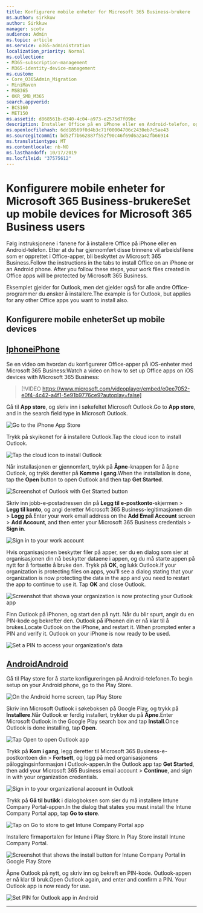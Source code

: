 ```yaml
---
title: Konfigurere mobile enheter for Microsoft 365 Business-brukere
ms.author: sirkkuw
author: Sirkkuw
manager: scotv
audience: Admin
ms.topic: article
ms.service: o365-administration
localization_priority: Normal
ms.collection:
- M365-subscription-management
- M365-identity-device-management
ms.custom:
- Core_O365Admin_Migration
- MiniMaven
- MSB365
- OKR_SMB_M365
search.appverid:
- BCS160
- MET150
ms.assetid: d868561b-d340-4c04-a973-e2575d7f09bc
description: Installer Office på en iPhone eller en Android-telefon, og dine arbeidsfiler i Office-programmer vil være beskyttet av Microsoft 365 Business.
ms.openlocfilehash: 6dd18569f0d4b3c71f00004706c2430eb7c5ae43
ms.sourcegitcommit: bd52f7b662887f552f90c46f69d6a2a42fb66914
ms.translationtype: MT
ms.contentlocale: nb-NO
ms.lasthandoff: 10/17/2019
ms.locfileid: "37575612"
---
```

# <a name="set-up-mobile-devices-for-microsoft-365-business-users"></a><span data-ttu-id="3c10f-103">Konfigurere mobile enheter for Microsoft 365 Business-brukere</span><span class="sxs-lookup"><span data-stu-id="3c10f-103">Set up mobile devices for Microsoft 365 Business users</span></span>

<span data-ttu-id="3c10f-p101">Følg instruksjonene i fanene for å installere Office på iPhone eller en Android-telefon. Etter at du har gjennomført disse trinnene vil arbeidsfilene som er opprettet i Office-apper, bli beskyttet av Microsoft 365 Business.</span><span class="sxs-lookup"><span data-stu-id="3c10f-p101">Follow the instructions in the tabs to install Office on an iPhone or an Android phone. After you follow these steps, your work files created in Office apps will be protected by Microsoft 365 Business.</span></span>

  
<span data-ttu-id="3c10f-106">Eksemplet gjelder for Outlook, men det gjelder også for alle andre Office-programmer du ønsker å installere.</span><span class="sxs-lookup"><span data-stu-id="3c10f-106">The example is for Outlook, but applies for any other Office apps you want to install also.</span></span>
  
## <a name="set-up-mobile-devices"></a><span data-ttu-id="3c10f-107">Konfigurere mobile enheter</span><span class="sxs-lookup"><span data-stu-id="3c10f-107">Set up mobile devices</span></span>

## <a name="iphonetabiphone"></a>[<span data-ttu-id="3c10f-108">Iphone</span><span class="sxs-lookup"><span data-stu-id="3c10f-108">iPhone</span></span>](#tab/iPhone)
  
<span data-ttu-id="3c10f-109">Se en video om hvordan du konfigurerer Office-apper på iOS-enheter med Microsoft 365 Business:</span><span class="sxs-lookup"><span data-stu-id="3c10f-109">Watch a video on how to set up Office apps on iOS devices with Microsoft 365 Business:</span></span>

> [!VIDEO https://www.microsoft.com/videoplayer/embed/e0ee7052-e0f4-4c42-a4f1-5e91b9776ce9?autoplay=false] 

<span data-ttu-id="3c10f-110">Gå til **App store**, og skriv inn i søkefeltet Microsoft Outlook.</span><span class="sxs-lookup"><span data-stu-id="3c10f-110">Go to **App store**, and in the search field type in Microsoft Outlook.</span></span>
  
![Go to the iPhone App Store](media/886913de-76e5-4883-8ed0-4eb3ec06188f.png)
  
<span data-ttu-id="3c10f-112">Trykk på skyikonet for å installere Outlook.</span><span class="sxs-lookup"><span data-stu-id="3c10f-112">Tap the cloud icon to install Outlook.</span></span>
  
![Tap the cloud icon to install Outlook](media/665e1620-948a-4ab8-b914-dca49530142c.png)
  
<span data-ttu-id="3c10f-114">Når installasjonen er gjennomført, trykk på **Åpne**-knappen for å åpne Outlook, og trykk deretter på **Komme i gang**.</span><span class="sxs-lookup"><span data-stu-id="3c10f-114">When the installation is done, tap the **Open** button to open Outlook and then tap **Get Started**.</span></span>
  
![Screenshot of Outlook with Get Started button](media/005bedec-ae50-4d75-b3bb-e7cef9e2561c.png)
  
<span data-ttu-id="3c10f-116">Skriv inn jobb-e-postadressen din på **Legg til e-postkonto**-skjermen \> **Legg til konto**, og angi deretter Microsoft 365 Business-legitimasjonen din \> **Logg på**.</span><span class="sxs-lookup"><span data-stu-id="3c10f-116">Enter your work email address on the **Add Email Account** screen \> **Add Account**, and then enter your Microsoft 365 Business credentials \> **Sign in**.</span></span>
  
![Sign in to your work account](media/3cef1fb5-7bec-4d3d-8542-872b731ce19f.png)
  
<span data-ttu-id="3c10f-p102">Hvis organisasjonen beskytter filer på apper, ser du en dialog som sier at organisasjonen din nå beskytter dataene i appen, og du må starte appen på nytt for å fortsette å bruke den. Trykk på **OK**, og lukk Outlook.</span><span class="sxs-lookup"><span data-stu-id="3c10f-p102">If your organization is protecting files on apps, you'll see a dialog stating that your organization is now protecting the data in the app and you need to restart the app to continue to use it. Tap **OK** and close Outlook.</span></span> 
  
![Screenshot that showa your organization is now protecting your Outlook app](media/fb4c1c84-b1e9-42e1-8070-c13dcf79fb09.png)
  
<span data-ttu-id="3c10f-p103">Finn Outlook på iPhonen, og start den på nytt. Når du blir spurt, angir du en PIN-kode og bekrefter den. Outlook på iPhonen din er nå klar til å brukes.</span><span class="sxs-lookup"><span data-stu-id="3c10f-p103">Locate Outlook on the iPhone, and restart it. When prompted enter a PIN and verify it. Outlook on your iPhone is now ready to be used.</span></span>
  
![Set a PIN to access your organization's data](media/64f2630b-3164-47a4-9dd6-ca0c29ed5fb3.png)
  
## <a name="androidtabandroid"></a>[<span data-ttu-id="3c10f-125">Android</span><span class="sxs-lookup"><span data-stu-id="3c10f-125">Android</span></span>](#tab/Android)
  
<span data-ttu-id="3c10f-126">Gå til Play store for å starte konfigureringen på Android-telefonen.</span><span class="sxs-lookup"><span data-stu-id="3c10f-126">To begin setup on your Android phone, go to the Play Store.</span></span>
  
![On the Android home screen, tap Play Store](media/93df88e7-c778-40e1-b35e-868ca6e97f6c.png)
  
<span data-ttu-id="3c10f-128">Skriv inn Microsoft Outlook i søkeboksen på Google Play, og trykk på **Installere**.Når Outlook er ferdig installert, trykker du på **Åpne**.</span><span class="sxs-lookup"><span data-stu-id="3c10f-128">Enter Microsoft Outlook in the Google Play search box and tap **Install**.Once Outlook is done installing, tap **Open**.</span></span>
  
![Tap Open to open Outlook app](media/8b4c5937-8875-4b5a-a5b6-b8c6c9cd6240.png)
  
<span data-ttu-id="3c10f-130">Trykk på **Kom i gang**, legg deretter til Microsoft 365 Business-e-postkontoen din \> **Fortsett**, og logg på med organisasjonens påloggingsinformasjon i Outlook-appen.</span><span class="sxs-lookup"><span data-stu-id="3c10f-130">In the Outlook app tap **Get Started**, then add your Microsoft 365 Business email account \> **Continue**, and sign in with your organization credentials.</span></span>
  
![Sign in to your organizational account in Outlook](media/18f67c66-4bab-4b99-94bd-080839312e29.png)
  
<span data-ttu-id="3c10f-132">Trykk på **Gå til butikk** i dialogboksen som sier du må installere Intune Company Portal-appen.</span><span class="sxs-lookup"><span data-stu-id="3c10f-132">In the dialog that states you must install the Intune Company Portal app, tap **Go to store**.</span></span>
  
![Tap on Go to store to get Intune Company Portal app](media/a702d712-5622-45dd-a511-b1adaee63071.png)
  
<span data-ttu-id="3c10f-134">Installere firmaportalen for Intune i Play Store.</span><span class="sxs-lookup"><span data-stu-id="3c10f-134">In Play Store install Intune Company Portal.</span></span>
  
![Screenshot that shows the install button for Intune Company Portal in Google Play Store](media/5e0408f2-3f37-44dd-80ed-13ca2ac6df0c.png)
  
<span data-ttu-id="3c10f-p104">Åpne Outlook på nytt, og skriv inn og bekreft en PIN-kode. Outlook-appen er nå klar til bruk.</span><span class="sxs-lookup"><span data-stu-id="3c10f-p104">Open Outlook again, and enter and confirm a PIN. Your Outlook app is now ready for use.</span></span>
  
![Set  PIN for Outlook app in Android](media/edb91afb-f1ed-451a-bc6b-8ccba664e055.png)
  
---


